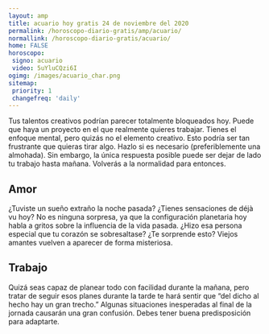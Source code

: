 ```yaml
---
layout: amp
title: acuario hoy gratis 24 de noviembre del 2020 
permalink: /horoscopo-diario-gratis/amp/acuario/
normallink: /horoscopo-diario-gratis/acuario/
home: FALSE
horoscopo:
 signo: acuario
 video: 5uYluCQzi6I
ogimg: /images/acuario_char.png
sitemap:
 priority: 1
 changefreq: 'daily'
---
```



Tus talentos creativos podrían parecer totalmente bloqueados hoy. Puede que haya un proyecto en el que realmente quieres trabajar. Tienes el enfoque mental, pero quizás no el elemento creativo. Esto podría ser tan frustrante que quieras tirar algo. Hazlo si es necesario (preferiblemente una almohada). Sin embargo, la única respuesta posible puede ser dejar de lado tu trabajo hasta mañana. Volverás a la normalidad para entonces.

## Amor

¿Tuviste un sueño extraño la noche pasada? ¿Tienes sensaciones de déjà vu hoy? No es ninguna sorpresa, ya que la configuración planetaria hoy habla a gritos sobre la influencia de la vida pasada. ¿Hizo esa persona especial que tu corazón se sobresaltase? ¿Te sorprende esto? Viejos amantes vuelven a aparecer de forma misteriosa.

## Trabajo

Quizá seas capaz de planear todo con facilidad durante la mañana, pero tratar de seguir esos planes durante la tarde te hará sentir que “del dicho al hecho hay un gran trecho.” Algunas situaciones inesperadas al final de la jornada causarán una gran confusión. Debes tener buena predisposición para adaptarte.